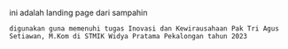 ini adalah landing page dari sampahin 
```
digunakan guna memenuhi tugas Inovasi dan Kewirausahaan Pak Tri Agus Setiawan, M.Kom di STMIK Widya Pratama Pekalongan tahun 2023
```
